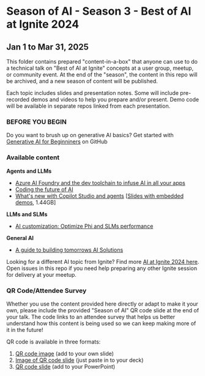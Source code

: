 # Season of AI - Season 3 - Best of AI at Ignite 2024

## Jan 1 to Mar 31, 2025

This folder contains prepared "content-in-a-box" that anyone can use to do a technical talk on "Best of AI at Ignite" concepts at a user group, meetup, or community event. At the end of the "season", the content in this repo will be archived, and a new season of content will be published.

Each topic includes slides and presentation notes. Some will include pre-recorded demos and videos to help you prepare and/or present. Demo code will be available in separate repos linked from each presentation.

### BEFORE YOU BEGIN

Do you want to brush up on generative AI basics? Get started with [Generative AI for Beginniners](https://microsoft.github.io/generative-ai-for-beginners/) on GitHub

### Available content

**Agents and LLMs**
- [Azure AI Foundry and the dev toolchain to infuse AI in all your apps](./azure-ai-foundry-dev-toolchain.md)
- [Coding the future of AI](./coding-future-of-ai.md)
- [What's new with Copilot Studio and agents](https://ignite.microsoft.com/en-US/sessions/BRK165) [[Slides with embedded demos](https://github.com/microsoft/community-content/releases/download/SeasonOfAI-BestOfIgnite/What.s.new.with.Copilot.Studio.and.Agents_Ignite.2024_with.Demos.pptx), 1.44GB]
<!-- - [Developers guide to building your own agents](https://ignite.microsoft.com/en-US/sessions/BRK167) -->
  
**LLMs and SLMs**
<!-- - [Solving the unsolvable: o1 models for breakthrough reasoning on Azure](https://ignite.microsoft.com/en-US/sessions/BRK110) -->
- [AI customization: Optimize Phi and SLMs performance](./AI%20customization:%20Optimize%20Phi%20and%20SLMs%20performance.md)

<!--
**RAG**
- [Azure AI Search: RAG for better results, larger scale, faster answers](https://ignite.microsoft.com/en-US/sessions/BRK105)
-->

**General AI**
<!-- - [Making cloud deployment easier with GitHub Copilot for Azure](https://ignite.microsoft.com/en-US/sessions/LAB412) -->
- [A guide to building tomorrows AI Solutions](./A%20guide%20to%20building%20tomorrows%20AI%20Solutions.md)
<!-- - [Building AI apps: Technical use cases and patterns](https://ignite.microsoft.com/en-US/sessions/BRK142) -->
<!-- - [Accelerate and secure development with DevSecOps and AI](https://ignite.microsoft.com/en-US/sessions/BRK140) -->

Looking for a different AI topic from Ignite? Find more [AI at Ignite 2024 here](https://github.com/Azure/azure-ai-at-ignite). Open issues in this repo if you need help preparing any other Ignite session for delivery at your meetup.

### QR Code/Attendee Survey

Whether you use the content provided here directly or adapt to make it your own, please include the provided "Season of AI" QR code slide at the end of your talk. The code links to an attendee survey that helps us better understand how this content is being used so we can keep making more of it in the future!

QR code is available in three formats:

1. [QR code image](SeasonOfAI-AttendeeSurvey-QR.png) (add to your own slide)
2. [Image of QR code slide](SeasonOfAI-AttendeeSurveyQR-Slide.png) (just paste in to your deck)
3. [QR code slide](SeasonOfAI-AttendeeSurveyQR-Slide.pptx) (add to your PowerPoint)
